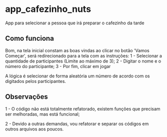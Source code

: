 # app_cafezinho_nuts

App para selecionar a pessoa que irá preparar o cafezinho da tarde

## Como funciona

Bom, na tela inicial constam as boas vindas ao clicar no botão 'Vamos Começar',
será redirecionado para a tela com as instruções:
    1 - Selecionar a quantidade de participantes (Limite ao máximo de 3);
    2 - Digitar o nome e o número do participante;
    3 - Por fim, clicar em jogar

A lógica é selecionar de forma aleatória um número de acordo com os digitados 
pelos participantes.

## Observações

1 - O código não está totalmente refatorado, existem funções que precisam ser melhoradas,
mas está funcional;

2 - Devido a outras demandas, vou refatorar e separar os códigos em outros arquivos aos poucos.